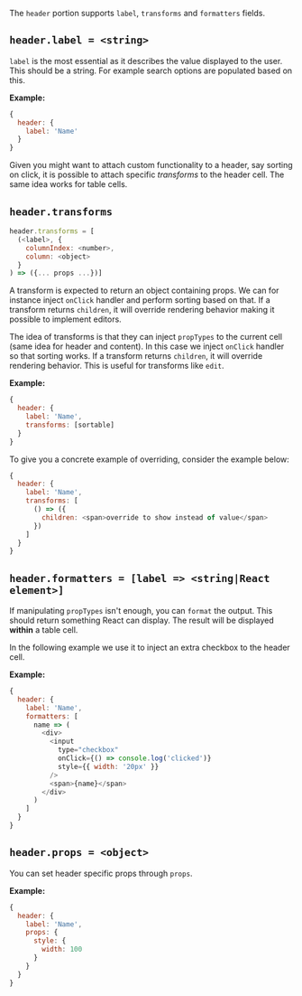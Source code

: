 The `header` portion supports `label`, `transforms` and `formatters` fields.

## **`header.label = <string>`**

`label` is the most essential as it describes the value displayed to the user. This should be a string. For example search options are populated based on this.

**Example:**

```javascript
{
  header: {
    label: 'Name'
  }
}
```

Given you might want to attach custom functionality to a header, say sorting on click, it is possible to attach specific *transforms* to the header cell. The same idea works for table cells.

## **`header.transforms`**

```javascript
header.transforms = [
  (<label>, {
    columnIndex: <number>,
    column: <object>
  }
) => ({... props ...})]
```

A transform is expected to return an object containing props. We can for instance inject `onClick` handler and perform sorting based on that. If a transform returns `children`, it will override rendering behavior making it possible to implement editors.

The idea of transforms is that they can inject `propTypes` to the current cell (same idea for header and content). In this case we inject `onClick` handler so that sorting works. If a transform returns `children`, it will override rendering behavior. This is useful for transforms like `edit`.

**Example:**

```javascript
{
  header: {
    label: 'Name',
    transforms: [sortable]
  }
}
```

To give you a concrete example of overriding, consider the example below:

```javascript
{
  header: {
    label: 'Name',
    transforms: [
      () => ({
        children: <span>override to show instead of value</span>
      })
    ]
  }
}
```

## **`header.formatters = [label => <string|React element>]`**

If manipulating `propTypes` isn't enough, you can `format` the output. This should return something React can display. The result will be displayed **within** a table cell.

In the following example we use it to inject an extra checkbox to the header cell.

**Example:**

```javascript
{
  header: {
    label: 'Name',
    formatters: [
      name => (
        <div>
          <input
            type="checkbox"
            onClick={() => console.log('clicked')}
            style={{ width: '20px' }}
          />
          <span>{name}</span>
        </div>
      )
    ]
  }
}
```

## **`header.props = <object>`**

You can set header specific props through `props`.

**Example:**

```javascript
{
  header: {
    label: 'Name',
    props: {
      style: {
        width: 100
      }
    }
  }
}
```
